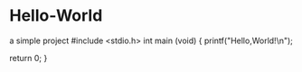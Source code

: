 # Hello-World
a simple project
#include <stdio.h>
int main (void)
{
printf("Hello,World!\n");

return 0;
}

